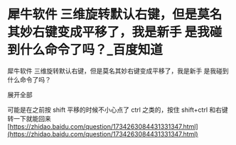 # 犀牛软件 三维旋转默认右键，但是莫名其妙右键变成平移了，我是新手 是我碰到什么命令了吗？_百度知道
犀牛软件 三维旋转默认右键，但是莫名其妙右键变成平移了，我是新手 是我碰到什么命令了吗？

展开全部

可能是在之前按 shift 平移的时候不小心点了 ctrl 之类的，按住 shift+ctrl 和右键转一下就能回来 
 [https://zhidao.baidu.com/question/1734263084431331347.html](https://zhidao.baidu.com/question/1734263084431331347.html)
